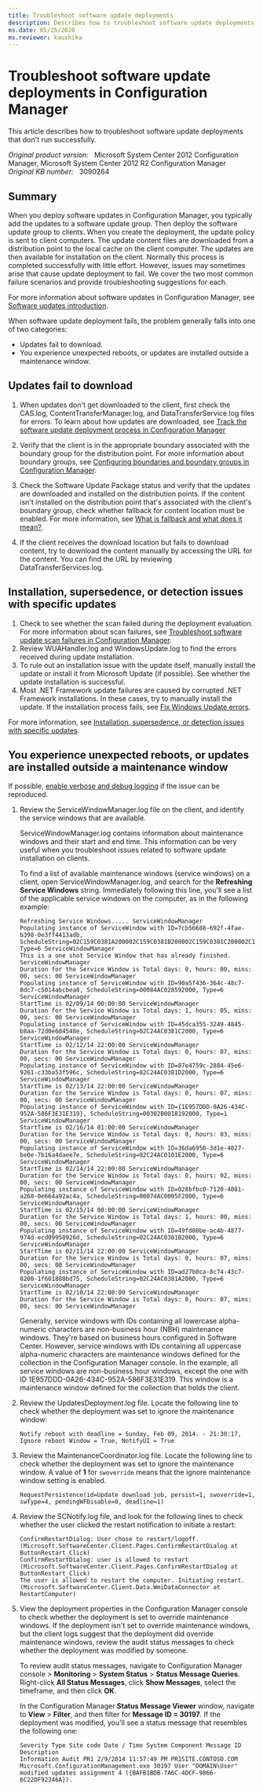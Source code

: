 ```yaml
---
title: Troubleshoot software update deployments
description: Describes how to troubleshoot software update deployments that don't run successfully. For example, updates fail to download and there are unexpected reboots during update installation.
ms.date: 05/25/2020
ms.reviewer: kaushika
---
```

# Troubleshoot software update deployments in Configuration Manager

This article describes how to troubleshoot software update deployments that don't run successfully.

_Original product version:_ &nbsp; Microsoft System Center 2012 Configuration Manager, Microsoft System Center 2012 R2 Configuration Manager  
_Original KB number:_ &nbsp; 3090264

## Summary

When you deploy software updates in Configuration Manager, you typically add the updates to a software update group. Then deploy the software update group to clients. When you create the deployment, the update policy is sent to client computers. The update content files are downloaded from a distribution point to the local cache on the client computer. The updates are then available for installation on the client. Normally this process is completed successfully with little effort. However, issues may sometimes arise that cause update deployment to fail. We cover the two most common failure scenarios and provide troubleshooting suggestions for each.

For more information about software updates in Configuration Manager, see [Software updates introduction](software-updates-introduction.md).

When software update deployment fails, the problem generally falls into one of two categories:

- Updates fail to download.
- You experience unexpected reboots, or updates are installed outside a maintenance window.

## Updates fail to download

1. When updates don't get downloaded to the client, first check the CAS.log, ContentTransferManager.log, and DataTransferService.log files for errors. To learn about how updates are downloaded, see [Track the software update deployment process in Configuration Manager](track-software-update-deployment-process.md)

2. Verify that the client is in the appropriate boundary associated with the boundary group for the distribution point. For more information about boundary groups, see [Configuring boundaries and boundary groups in Configuration Manager](/previous-versions/system-center/system-center-2012-R2/hh427326(v=technet.10)).

3. Check the Software Update Package status and verify that the updates are downloaded and installed on the distribution points. If the content isn't installed on the distribution point that's associated with the client's boundary group, check whether fallback for content location must be enabled. For more information, see [What is fallback and what does it mean?](/archive/blogs/cmpfekevin/what-is-fallback-and-what-does-it-mean).

4. If the client receives the download location but fails to download content, try to download the content manually by accessing the URL for the content. You can find the URL by reviewing DataTransferServices.log.

## Installation, supersedence, or detection issues with specific updates

1. Check to see whether the scan failed during the deployment evaluation. For more information about scan failures, see [Troubleshoot software update scan failures in Configuration Manager](troubleshoot-software-update-scan-failures.md).
2. Review WUAHandler.log and WindowsUpdate.log to find the errors received during update installation.
3. To rule out an installation issue with the update itself, manually install the update or install it from Microsoft Update (if possible). See whether the update installation is successful.
4. Most .NET Framework update failures are caused by corrupted .NET Framework installations. In these cases, try to manually install the update. If the installation process fails, see [Fix Windows Update errors](https://support.microsoft.com/help/10164/fix-windows-update-errors).

For more information, see [Installation, supersedence, or detection issues with specific updates](troubleshoot-software-update-management.md#installation-supersedence-or-detection-issues-with-specific-updates).

## You experience unexpected reboots, or updates are installed outside a maintenance window

If possible, [enable verbose and debug logging](enable-verbose-logging.md) if the issue can be reproduced.

1. Review the ServiceWindowManager.log file on the client, and identify the service windows that are available.

   ServiceWindowManager.log contains information about maintenance windows and their start and end time. This information can be very useful when you troubleshoot issues related to software update installation on clients.

    To find a list of available maintenance windows (service windows) on a client, open ServiceWindowManager.log, and search for the **Refreshing Service Windows** string. Immediately following this line, you'll see a list of the applicable service windows on the computer, as in the following example:

    ```output
    Refreshing Service Windows..... ServiceWindowManager  
    Populating instance of ServiceWindow with ID=7cb56688-692f-4fae-b398-0e3ff4413adb, ScheduleString=02C159C0381A200002C159C0381B200002C159C0381C200002C159C0381D200002C159C0381E2000, Type=6 ServiceWindowManager  
    This is a one shot Service Window that has already finished. ServiceWindowManager  
    Duration for the Service Window is Total days: 0, hours: 00, mins: 00, secs: 00 ServiceWindowManager  
    Populating instance of ServiceWindow with ID=90a5f436-364c-48c7-8dc7-c5014abcbea8, ScheduleString=00084AC028592000, Type=6 ServiceWindowManager  
    StartTime is 02/09/14 00:00:00 ServiceWindowManager  
    Duration for the Service Window is Total days: 1, hours: 05, mins: 00, secs: 00 ServiceWindowManager  
    Populating instance of ServiceWindow with ID=45dca355-3249-4845-b8aa-72d0e604548e, ScheduleString=02C24AC0381C2000, Type=6 ServiceWindowManager  
    StartTime is 02/12/14 22:00:00 ServiceWindowManager  
    Duration for the Service Window is Total days: 0, hours: 07, mins: 00, secs: 00 ServiceWindowManager  
    Populating instance of ServiceWindow with ID=87e4759c-2884-45e6-9261-c33ba53f596c, ScheduleString=02C24AC0381D2000, Type=6 ServiceWindowManager  
    StartTime is 02/13/14 22:00:00 ServiceWindowManager  
    Duration for the Service Window is Total days: 0, hours: 07, mins: 00, secs: 00 ServiceWindowManager  
    Populating instance of ServiceWindow with ID={1E957DDD-0A26-434C-952A-586F3E31E319}, ScheduleString=00302B0018192000, Type=1 ServiceWindowManager  
    StartTime is 02/16/14 01:00:00 ServiceWindowManager  
    Duration for the Service Window is Total days: 0, hours: 03, mins: 00, secs: 00 ServiceWindowManager  
    Populating instance of ServiceWindow with ID=36da6950-3d1e-4027-be0e-7b16a4daee7e, ScheduleString=02C24AC0101E2000, Type=6 ServiceWindowManager  
    StartTime is 02/14/14 22:00:00 ServiceWindowManager  
    Duration for the Service Window is Total days: 0, hours: 02, mins: 00, secs: 00 ServiceWindowManager  
    Populating instance of ServiceWindow with ID=028bfbc0-7120-4081-a268-0e664a92ac4a, ScheduleString=00074AC0005F2000, Type=6 ServiceWindowManager  
    StartTime is 02/15/14 00:00:00 ServiceWindowManager  
    Duration for the Service Window is Total days: 1, hours: 00, mins: 00, secs: 00 ServiceWindowManager  
    Populating instance of ServiceWindow with ID=49fd80be-ac4b-4877-974d-ecd09958926d, ScheduleString=02C24AC0381B2000, Type=6 ServiceWindowManager  
    StartTime is 02/11/14 22:00:00 ServiceWindowManager  
    Duration for the Service Window is Total days: 0, hours: 07, mins: 00, secs: 00 ServiceWindowManager  
    Populating instance of ServiceWindow with ID=ad27b0ca-8c74-43c7-8200-1f601880bd75, ScheduleString=02C24AC0381A2000, Type=6 ServiceWindowManager  
    StartTime is 02/10/14 22:00:00 ServiceWindowManager  
    Duration for the Service Window is Total days: 0, hours: 07, mins: 00, secs: 00 ServiceWindowManager
    ```

    Generally, service windows with IDs containing all lowercase alpha-numeric characters are non-business hour (NBH) maintenance windows. They're based on business hours configured in Software Center. However, service windows with IDs containing all uppercase alpha-numeric characters are maintenance windows defined for the collection in the Configuration Manager console. In the example, all service windows are non-business hour windows, except the one with ID 1E957DDD-0A26-434C-952A-586F3E31E319. This window is a maintenance window defined for the collection that holds the client.

2. Review the UpdatesDeployment.log file. Locate the following line to check whether the deployment was set to ignore the maintenance window:

    ```output
    Notify reboot with deadline = Sunday, Feb 09, 2014. - 21:30:17, Ignore reboot Window = True, NotifyUI = True
    ```

3. Review the MaintenanceCoordinator.log file. Locate the following line to check whether the deployment was set to ignore the maintenance window. A value of **1** for `swoverride` means that the ignore maintenance window setting is enabled.

    ```output
    RequestPersistence(id=Update download job, persist=1, swoverride=1, swType=4, pendingWFDisable=0, deadline=1)
    ```

4. Review the SCNotify.log file, and look for the following lines to check whether the user clicked the restart notification to initiate a restart:

    ```output
    ConfirmRestartDialog: User chose to restart/logoff. (Microsoft.SoftwareCenter.Client.Pages.ConfirmRestartDialog at ButtonRestart_Click)  
    ConfirmRestartDialog: user is allowed to restart (Microsoft.SoftwareCenter.Client.Pages.ConfirmRestartDialog at ButtonRestart_Click)  
    The user is allowed to restart the computer. Initiating restart. (Microsoft.SoftwareCenter.Client.Data.WmiDataConnector at RestartComputer)
    ```

5. View the deployment properties in the Configuration Manager console to check whether the deployment is set to override maintenance windows. If the deployment isn't set to override maintenance windows, but the client logs suggest that the deployment did override maintenance windows, review the audit status messages to check whether the deployment was modified by someone.

   To review audit status messages, navigate to Configuration Manager console > **Monitoring**  > **System Status** > **Status Message Queries**. Right-click **All Status Messages**, click **Show Messages**, select the timeframe, and then click **OK**.

   In the Configuration Manager **Status Message Viewer** window, navigate to **View** > **Filter**, and then filter for **Message ID = 30197**. If the deployment was modified, you'll see a status message that resembles the following one:

   ```output
   Severity Type Site code Date / Time System Component Message ID Description  
   Information Audit PR1 2/9/2014 11:57:49 PM PR1SITE.CONTOSO.COM Microsoft.ConfigurationManagement.exe 30197 User "DOMAIN\User" modified updates assignment 4 ({BAFB1BDB-7A6C-4DCF-9866-6C22DF92346A}).
   ```

